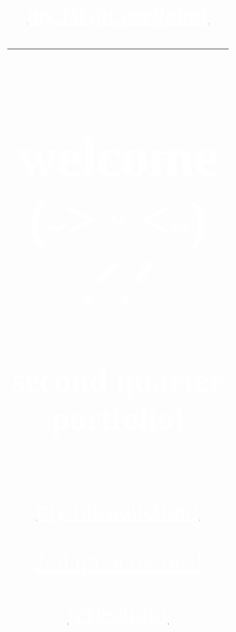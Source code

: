 <html>
<head> <title> HOME </title> 
<link rel="stylesheet" href="style.css" type="text/css"/>
</head>
<body>
<a href="https://ccsarra.github.io/ccgsarra.github.io/">
<h3><u><i>my 1st qtr portfolio!</u> </i></h3> </a>
<hr>
<h1> welcome (˶˃ ᵕ ˂˶) .ᐟ.ᐟ</h1>
<h2> second quarter portfolio! </h2> <br>
<a href="intro.html">
<p><u> my introduction!</p></a>
<a href="pics.html">
<p><u> 2nd qtr activities! </p></a>
<a href="reflection.html">
<p><u> reflection! </p></a>
</body>
<style>
  body {
	 background-image: url("grid.jpg");
	background-repeat: no-repeat;
	background-size: cover;
} 
h3  {
	color: #ffffff;
	text-align: center;
	font-size: 50px;
	font-family: hug me tight;
	}
h1 {
	color: #ffffff;
	text-align: center;
	font-family: almeira;
	font-size: 125px;
}
h2 {
	color: #ffffff;
	text-align: center;
	font-size: 75px;
	font-family: hug me tight;
}
p {
	color: #ffffff;
	text-align: center;
	font-size: 55px;
	font-family: hug me tight;
}
</style>

